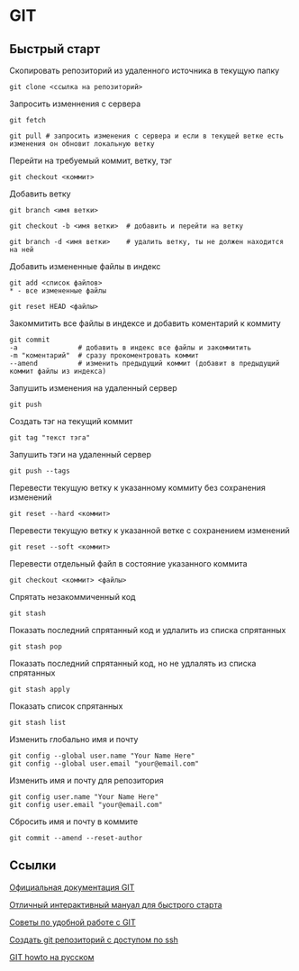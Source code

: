 # GIT

## Быстрый старт
Скопировать репозиторий из удаленного источника в текущую папку

    git clone <ссылка на репозиторий>

Запросить изменнения с сервера

    git fetch

    git pull # запросить изменения с сервера и если в текущей ветке есть изменения он обновит локальную ветку

Перейти на требуемый коммит, ветку, тэг

    git checkout <коммит>

Добавить ветку

    git branch <имя ветки>

    git checkout -b <имя ветки>  # добавить и перейти на ветку

    git branch -d <имя ветки>    # удалить ветку, ты не должен находится на ней

Добавить измененные файлы в индекс

    git add <список файлов>
    * - все измененные файлы

    git reset HEAD <файлы>

Закоммитить все файлы в индексе и добавить коментарий к коммиту

    git commit
    -a               # добавить в индекс все файлы и закоммитить
    -m "коментарий"  # сразу прокоментровать коммит
    --amend          # изменить предыдущий коммит (добавит в предыдущий коммит файлы из индекса)

Запушить изменения на удаленный сервер

    git push

Создать тэг на текущий коммит

    git tag "текст тэга"

Запушить тэги на удаленный сервер

    git push --tags

Перевести текущую ветку к указанному коммиту без сохранения изменений

    git reset --hard <коммит>

Перевести текущую ветку к указанной ветке с сохранением изменений

    git reset --soft <коммит>

Перевести отдельный файл в состояние указанного коммита

    git checkout <коммит> <файлы>

Спрятать незакоммиченный код

    git stash

Показать последний спрятанный код и удлалить из списка спрятанных

    git stash pop

Показать последний спрятанный код, но не удлалять из списка спрятанных

    git stash apply

Показать список спрятанных

    git stash list

Изменить глобально имя и почту

    git config --global user.name "Your Name Here"
    git config --global user.email "your@email.com"

Изменить имя и почту для репозитория

    git config user.name "Your Name Here"
    git config user.email "your@email.com"

Cбросить имя и почту в коммите

    git commit --amend --reset-author

## Ссылки

[Официальная документация GIT](https://git-scm.com/book/ru/v2)

[Отличный интерактивный мануал для быстрого старта](https://try.github.io)

[Советы по удобной работе с GIT](https://habrahabr.ru/company/mailru/blog/267595/)

[Создать git репозиторий с доступом по ssh](http://cccp-blog.com/koding/sozdayom-git-server-svoimi-rukami)

[GIT howto на русском](https://githowto.com/ru/setup)